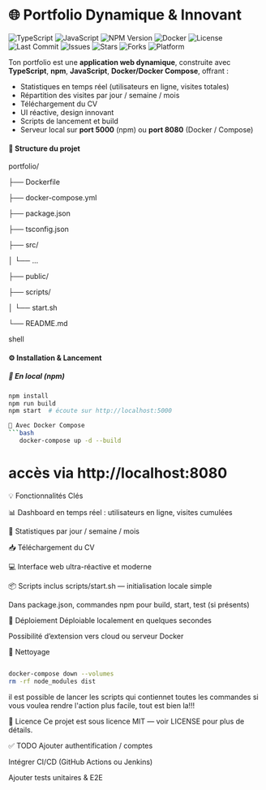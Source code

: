 # 🌐 Portfolio Dynamique & Innovant

![TypeScript](https://img.shields.io/badge/TypeScript-4.9-blue?logo=typescript)
![JavaScript](https://img.shields.io/badge/JavaScript-ES6-yellow?logo=javascript)
![NPM Version](https://img.shields.io/badge/npm-v$(npm%20view%20hichemlamine28-portfolio%20version)-red?logo=npm)
![Docker](https://img.shields.io/badge/docker-compose-blue?logo=docker)
![License](https://img.shields.io/github/license/hichemlamine28/portfolio)
![Last Commit](https://img.shields.io/github/last-commit/hichemlamine28/portfolio)
![Issues](https://img.shields.io/github/issues/hichemlamine28/portfolio)
![Stars](https://img.shields.io/github/stars/hichemlamine28/portfolio)
![Forks](https://img.shields.io/github/forks/hichemlamine28/portfolio)
![Platform](https://img.shields.io/badge/platform-linux%20%7C%20windows-lightgrey)

Ton portfolio est une **application web dynamique**, construite avec **TypeScript**, **npm**, **JavaScript**, **Docker/Docker Compose**, offrant :

- Statistiques en temps réel (utilisateurs en ligne, visites totales)
- Répartition des visites par jour / semaine / mois
- Téléchargement du CV
- UI réactive, design innovant
- Scripts de lancement et build
- Serveur local sur **port 5000** (npm) ou **port 8080** (Docker / Compose)

#### 📁 Structure du projet

portfolio/

├── Dockerfile

├── docker-compose.yml

├── package.json

├── tsconfig.json

├── src/

│ └── ...

├── public/

├── scripts/

│ └── start.sh

└── README.md


shell

#### ⚙️ Installation & Lancement

##### 📌 En local (npm)

```bash
npm install
npm run build
npm start  # écoute sur http://localhost:5000

🐋 Avec Docker Compose
```bash
   docker-compose up -d --build
```
# accès via http://localhost:8080

💡 Fonctionnalités Clés

📊 Dashboard en temps réel : utilisateurs en ligne, visites cumulées

📆 Statistiques par jour / semaine / mois

📥 Téléchargement du CV

💻 Interface web ultra-réactive et moderne

📦 Scripts inclus
scripts/start.sh — initialisation locale simple

Dans package.json, commandes npm pour build, start, test (si présents)

🚀 Déploiement
Déploiable localement en quelques secondes

Possibilité d’extension vers cloud ou serveur Docker

🧼 Nettoyage
```bash

docker-compose down --volumes
rm -rf node_modules dist
```
il est possible de lancer les scripts qui contiennet toutes les commandes si vous voulea rendre l'action plus facile, tout est bien la!!!

📜 Licence
Ce projet est sous licence MIT — voir LICENSE pour plus de détails.

✅ TODO
 Ajouter authentification / comptes

 Intégrer CI/CD (GitHub Actions ou Jenkins)

 Ajouter tests unitaires & E2E
